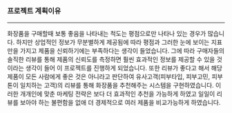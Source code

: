 ### 프로젝트 계획이유
---
 화장품을 구매할때 보통 좋음을 나타내는 척도는 평점으로만 나타나 있는 경우가 많습니다. 하지만 상업적인 정보가 무분별하게 제공됨에 따라 평점과 그러한 눈에 보이는 지표만을 가지고 제품을 신뢰하기에는 부족하다는 생각이 들었습니다. 그에 따라 구매자들의 솔직한 리뷰를 통해 제품의 신뢰도를 측정하면 훨씬 효과적인 정보를 제공할 수 있을 것이라는 생각이 들어 이 프로젝트를 진행하게 되었습니다.
  또한 리뷰가 좋다고 해서 해당 제품이 모든 사람에게 좋은 것은 아니라고 판단하여 유사고객(피부타입, 피부고민, 피부톤이 일치하는 고객)의 리뷰를 통해 화장품을 추천해주는 시스템을 구현하였습니다. 
  이러한 개개인에 맞춘 마케팅 전략은 보다 더 효과적인 추천을 가능하게 하였고 일일이 리뷰를 보아야 하는 불편함을 없애 더 경제적으로 여러 제품을 비교가능하게 하였습니다.
